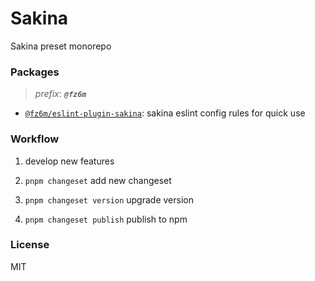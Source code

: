 # Sakina

Sakina preset monorepo

### Packages

> *prefix*: ***`@fz6m`***

 - [`@fz6m/eslint-plugin-sakina`](./packages/eslint-plugin-sakina): sakina eslint config rules for quick use

### Workflow

1. develop new features

2. `pnpm changeset` add new changeset

3. `pnpm changeset version` upgrade version

4. `pnpm changeset publish` publish to npm

### License

MIT
